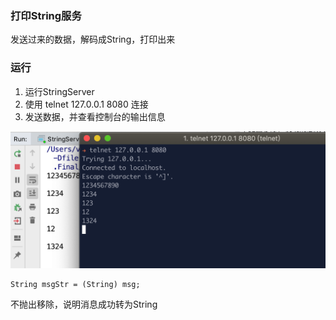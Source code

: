### 打印String服务

发送过来的数据，解码成String，打印出来


### 运行

1. 运行StringServer
2. 使用 telnet 127.0.0.1 8080 连接
3. 发送数据，并查看控制台的输出信息

![运行结果](../../../../../../../../images/test2_stringserver.png)

```
String msgStr = (String) msg;
```
不抛出移除，说明消息成功转为String
